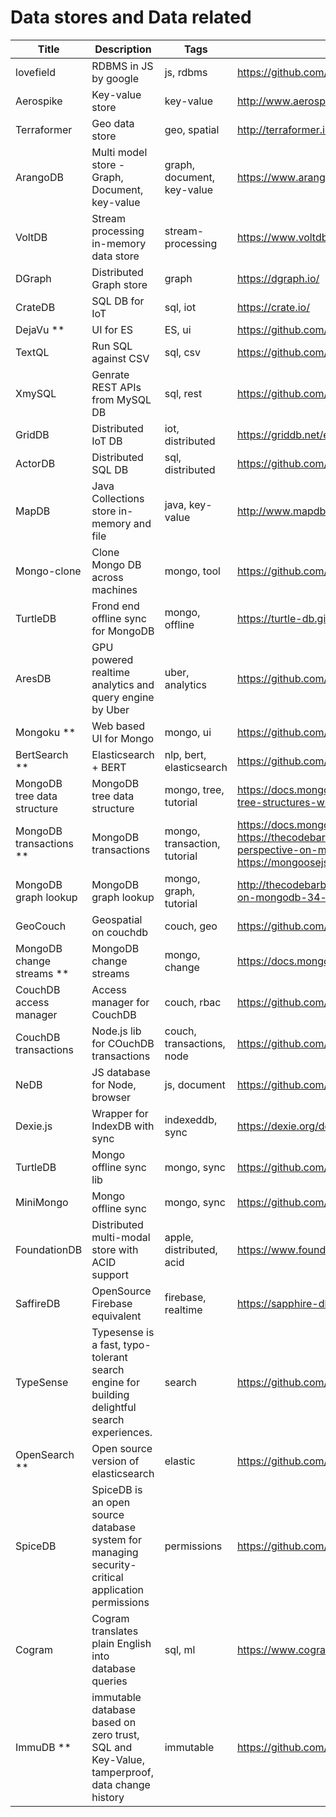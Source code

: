 # Data stores and Data related

Title | Description | Tags | Link
------------ | ------------- | ---------- | --------------
lovefield | RDBMS in JS by google | js, rdbms | https://github.com/google/lovefield
Aerospike | Key-value store | key-value | http://www.aerospike.com/
Terraformer | Geo data store | geo, spatial | http://terraformer.io/
ArangoDB | Multi model store - Graph, Document, key-value | graph, document, key-value | https://www.arangodb.com/
VoltDB | Stream processing in-memory data store | stream-processing | https://www.voltdb.com/
DGraph | Distributed Graph store | graph | https://dgraph.io/
CrateDB | SQL DB for IoT | sql, iot | https://crate.io/
DejaVu ** | UI for ES | ES, ui | https://github.com/appbaseio/dejavu
TextQL | Run SQL against CSV | sql, csv | https://github.com/dinedal/textql
XmySQL | Genrate REST APIs from MySQL DB | sql, rest | https://github.com/o1lab/xmysql
GridDB | Distributed IoT DB | iot, distributed | https://griddb.net/en/
ActorDB | Distributed SQL DB | sql, distributed | https://github.com/biokoda/actordb
MapDB | Java Collections store in-memory and file | java, key-value | http://www.mapdb.org/
Mongo-clone | Clone Mongo DB across machines | mongo, tool | https://github.com/fr1sk/mongo-clone
TurtleDB | Frond end offline sync for MongoDB | mongo, offline | https://turtle-db.github.io/about
AresDB | GPU powered realtime analytics and query engine by Uber | uber, analytics | https://github.com/uber/aresdb
Mongoku ** | Web based UI for Mongo | mongo, ui | https://github.com/huggingface/Mongoku
BertSearch ** | Elasticsearch + BERT | nlp, bert, elasticsearch | https://github.com/Hironsan/bertsearch
MongoDB tree data structure | MongoDB tree data structure | mongo, tree, tutorial | https://docs.mongodb.com/manual/tutorial/model-tree-structures-with-ancestors-array/
MongoDB transactions ** | MongoDB transactions | mongo, transaction, tutorial | https://docs.mongodb.com/manual/core/transactions/, https://thecodebarbarian.com/a-node-js-perspective-on-mongodb-4-transactions.html, https://mongoosejs.com/docs/transactions.html
MongoDB graph lookup | MongoDB graph lookup | mongo, graph, tutorial | http://thecodebarbarian.com/a-nodejs-perspective-on-mongodb-34-graphlookup
GeoCouch | Geospatial on couchdb | couch, geo | https://github.com/couchbase/geocouch
MongoDB change streams ** | MongoDB change streams | mongo, change | https://docs.mongodb.com/manual/changeStreams/
CouchDB access manager | Access manager for CouchDB | couch, rbac | https://github.com/kullervo16/couchdbaccessmanager
CouchDB transactions | Node.js lib for COuchDB transactions | couch, transactions, node | https://github.com/revington/couchdb-transactions
NeDB | JS database for Node, browser | js, document | https://github.com/louischatriot/nedb
Dexie.js | Wrapper for IndexDB with sync | indexeddb, sync | https://dexie.org/docs/Syncable/Dexie.Syncable.js
TurtleDB | Mongo offline sync lib | mongo, sync | https://github.com/turtle-DB/turtleDB
MiniMongo | Mongo offline sync | mongo, sync | https://github.com/mWater/minimongo
FoundationDB | Distributed multi-modal store with ACID support | apple, distributed, acid | https://www.foundationdb.org/
SaffireDB | OpenSource Firebase equivalent | firebase, realtime | https://sapphire-db.com/start/main
TypeSense | Typesense is a fast, typo-tolerant search engine for building delightful search experiences. | search | https://github.com/typesense/typesense
OpenSearch ** | Open source version of elasticsearch | elastic | https://github.com/opensearch-project/OpenSearch
SpiceDB | SpiceDB is an open source database system for managing security-critical application permissions | permissions | https://github.com/authzed/spicedb
Cogram | Cogram translates plain English into database queries | sql, ml | https://www.cogram.com/
ImmuDB ** | immutable database based on zero trust, SQL and Key-Value, tamperproof, data change history | immutable | https://github.com/codenotary/immudb
